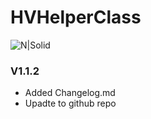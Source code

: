 # HVHelperClass

![N|Solid](https://idiotswithios.com/images/logo1.png)

### V1.1.2
  - Added Changelog.md
  - Upadte to github repo